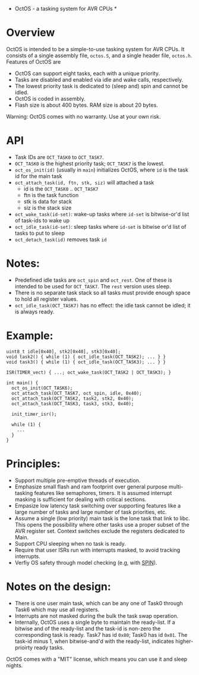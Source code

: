 * OctOS - a tasking system for AVR CPUs *


# Overview
OctOS is intended to be a simple-to-use tasking system for AVR CPUs.
It consists of a single assembly file, ``octos.S``, and a single header
file, ``octos.h``.  Features of OctOS are
- OctOS can support eight tasks, each with a unique priority.
- Tasks are disabled and enabled via idle and wake calls, respectively.
- The lowest priority task is dedicated to (sleep and) spin and cannot be idled.
- OctOS is coded in assembly.
- Flash size is about 400 bytes.  RAM size is about 20 bytes.

Warning: OctOS comes with no warranty.  Use at your own risk.

# API
- Task IDs are `OCT_TASK0` to `OCT_TASK7`.
- `OCT_TASK0` is the highest priority task; `OCT_TASK7` is the lowest.
- `oct_os_init(id)` (usually in `main`) initializes OctOS, where `id` is the
   task id for the main task
- `oct_attach_task(id, ftn, stk, siz)` will attached a task
  - id is the ``OCT_TASK0`` .. ``OCT_TASK7``
  - ftn is the task function
  - stk is data for stack
  - siz is the stack size
- `oct_wake_task(id-set)`: wake-up tasks where
  `id-set` is bitwise-or'd list of task-ids to wake up
- `oct_idle_task(id-set)`: sleep tasks where
   `id-set` is bitwise or'd list of tasks to put to sleep
- `oct_detach_task(id)` removes task `id`

# Notes:
  - Predefined idle tasks are ``oct_spin`` and ``oct_rest``.  One of these is
    intended to be used for `OCT_TASK7`.  The `rest` version uses sleep.
  - There is no separate task stack so all tasks must provide enough
    space to hold all register values.
  - `oct_idle_task(OCT_TASK7)` has no effect: the idle task cannot
    be idled; it is always ready.

# Example:
  ```
  uint8_t idle[0x40], stk2[0x40], stk3[0x40];
  void task2() { while (1) { oct_idle_task(OCT_TASK2); ... } }
  void task3() { while (1) { oct_idle_task(OCT_TASK3); ... } }

  ISR(TIMER_vect) { ...; oct_wake_task(OCT_TASK2 | OCT_TASK3); }

  int main() {
    oct_os_init(OCT_TASK6);
    oct_attach_task(OCT_TASK7, oct_spin, idle, 0x40);
    oct_attach_task(OCT_TASK2, task2, stk2, 0x40);
    oct_attach_task(OCT_TASK3, task3, stk3, 0x40);

    init_timer_isr();

    while (1) {
      ...
    }
  }
  ```
  
# Principles:
- Support multiple pre-emptive threads of execution.
- Emphasize small flash and ram footprint over general purpose multi-tasking 
  features like semaphores, timers.  It is assumed interrupt masking is 
  sufficient for dealing with critical sections.
- Empasize low latency task switching over supporting features like a large 
  number of tasks and large number of task priorities, etc.
- Assume a single (low priority) main task is the lone task that link to libc.
  This opens the possibility where other tasks use a proper subset of the AVR 
  register set. Context switches exclude the registers dedicated to Main.
- Support CPU sleeping when no task is ready.
- Require that user ISRs run with interrupts masked, to avoid tracking 
  interrupts.
- Verfiy OS safety through model checking
  (e.g, with [SPIN](http://spinroot.com)).

# Notes on the design:
- There is one user main task, which can be any one of Task0 through Task6 
  which may use all registers.
- Interrupts are not masked during the bulk the task swap operation.
- Internally, OctOS uses a single byte to maintain the ready-list.  If
  a bitwise and of the ready-list and the task-id is non-zero the corresponding
  task is ready.  Task7 has id `0x80`; Task0 has id `0x01`.  The task-id
  minus 1, when bitwise-and'd with the ready-list, indicates higher-prioirty
  ready tasks.

OctOS comes with a "MIT" license, which means you can use it and sleep nights.



